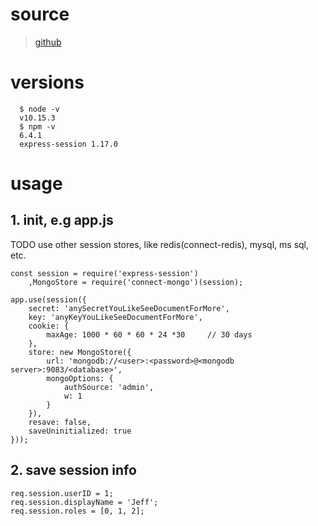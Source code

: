 # source
>[github](https://github.com/expressjs/session)

# versions
```
  $ node -v
  v10.15.3
  $ npm -v
  6.4.1
  express-session 1.17.0
```

# usage
## 1. init, e.g app.js
TODO use other session stores, like redis(connect-redis), mysql, ms sql, etc.
```
const session = require('express-session')
    ,MongoStore = require('connect-mongo')(session);

app.use(session({
    secret: 'anySecretYouLikeSeeDocumentForMore',
    key: 'anyKeyYouLikeSeeDocumentForMore',
    cookie: {
        maxAge: 1000 * 60 * 60 * 24 *30     // 30 days
    },
    store: new MongoStore({
        url: 'mongodb://<user>:<password>@<mongodb server>:9083/<database>',
        mongoOptions: {
            authSource: 'admin',
            w: 1
        }
    }),
    resave: false,
    saveUninitialized: true
}));
```

## 2. save session info
```
req.session.userID = 1;
req.session.displayName = 'Jeff';
req.session.roles = [0, 1, 2];
```